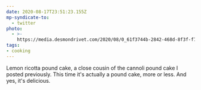 ```yaml
---
date: 2020-08-17T23:51:23.155Z
mp-syndicate-to:
  - twitter
photo:
  - >-
    https://media.desmondrivet.com/2020/08/0_61f3744b-2842-468d-8f3f-f79d2fd81aa8.jpg
tags:
- cooking
---
```


Lemon ricotta pound cake, a close cousin of the cannoli pound cake I posted previously. This time it's actually a pound cake, more or less. And yes, it's delicious. 
